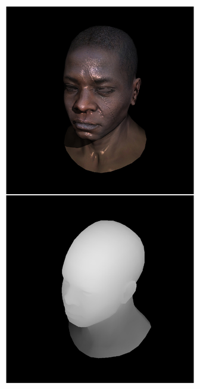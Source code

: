 ![](https://github.com/KienHoSD/3D_programming/blob/main/ssloys_lecture/L7_1_hard_shadow/test.jpg)
![](https://github.com/KienHoSD/3D_programming/blob/main/ssloys_lecture/L7_1_hard_shadow/depth.jpg)
